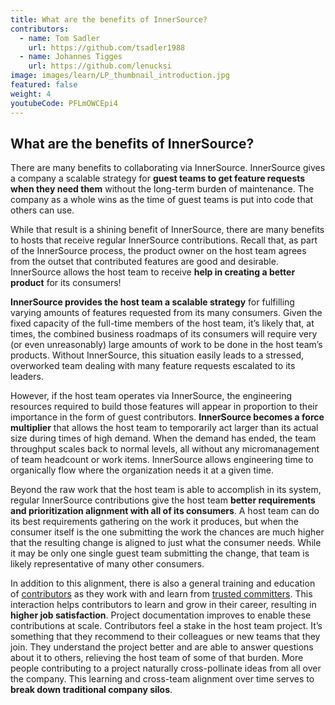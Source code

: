 ```yaml
---
title: What are the benefits of InnerSource?
contributors:
  - name: Tom Sadler
    url: https://github.com/tsadler1988
  - name: Johannes Tigges
    url: https://github.com/lenucksi
image: images/learn/LP_thumbnail_introduction.jpg
featured: false
weight: 4
youtubeCode: PFLmOWCEpi4
---
```

<div class="sect1">
<h2 id="_what_are_the_benefits_of_innersource">What are the benefits of InnerSource?</h2>
<div class="sectionbody">
<div class="paragraph">
<p>There are many benefits to collaborating via InnerSource.
InnerSource gives a company a scalable strategy for <strong>guest teams to get feature requests when they need them</strong> without the long-term burden of maintenance.
The company as a whole wins as the time of guest teams is put into code that others can use.</p>
</div>
<div class="paragraph">
<p>While that result is a shining benefit of InnerSource, there are many benefits to hosts that receive regular InnerSource contributions.
Recall that, as part of the InnerSource process, the product owner on the host team agrees from the outset that contributed features are good and desirable.
InnerSource allows the host team to receive <strong>help in creating a better product</strong> for its consumers!</p>
</div>
<div class="paragraph">
<p><strong>InnerSource provides the host team a scalable strategy</strong> for fulfilling varying amounts of features requested from its many consumers.
Given the fixed capacity of the full-time members of the host team, it&#8217;s likely that, at times, the combined business roadmaps of its consumers will require very (or even unreasonably) large amounts of work to be done in the host team&#8217;s products.
Without InnerSource, this situation easily leads to a stressed, overworked team dealing with many feature requests escalated to its leaders.</p>
</div>
<div class="paragraph">
<p>However, if the host team operates via InnerSource, the engineering resources required to build those features will appear in proportion to their importance in the form of guest contributors.
<strong>InnerSource becomes a force multiplier</strong> that allows the host team to temporarily act larger than its actual size during times of high demand.
When the demand has ended, the team throughput scales back to normal levels, all without any micromanagement of team headcount or work items.
InnerSource allows engineering time to organically flow where the organization needs it at a given time.</p>
</div>
<div class="paragraph">
<p>Beyond the raw work that the host team is able to accomplish in its system, regular InnerSource contributions give the host team <strong>better requirements and prioritization alignment with all of its consumers</strong>.
A host team can do its best requirements gathering on the work it produces, but when the consumer itself is the one submitting the work the chances are much higher that the resulting change is aligned to just what the consumer needs.
While it may be only one single guest team submitting the change, that team is likely representative of many other consumers.</p>
</div>
<div class="paragraph">
<p>In addition to this alignment, there is also a general training and education of <a href="https://innersourcecommons.org/resources/learningpath/contributor/index">contributors</a> as they work with and learn from <a href="https://innersourcecommons.org/resources/learningpath/trusted-committer/index">trusted committers</a>.
This interaction helps contributors to learn and grow in their career, resulting in <strong>higher job satisfaction</strong>.
Project documentation improves to enable these contributions at scale.
Contributors feel a stake in the host team project.
It&#8217;s something that they recommend to their colleagues or new teams that they join.
They understand the project better and are able to answer questions about it to others, relieving the host team of some of that burden.
More people contributing to a project naturally cross-pollinate ideas from all over the company.
This learning and cross-team alignment over time serves to <strong>break down traditional company silos</strong>.</p>
</div>
</div>
</div>
<!--- This file autogenerated from https://github.com/InnerSourceCommons/InnerSourceLearningPath/blob/master/scripts/generate_new_site_learning_path_markdown.js -->